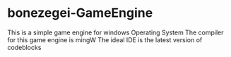 # bonezegei-GameEngine
This is a simple game engine for windows Operating System
The compiler for this game engine is mingW 
The ideal IDE is the latest version of codeblocks
